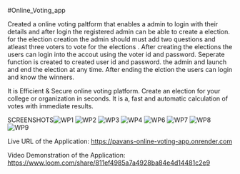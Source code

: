 #Online_Voting_app

Created a online voting paltform that enables a admin to login with their details and after login the registered admin can be able to create a election. for the election creation the admin should must add two questions and atleast three voters to vote for the elections . After creating the elections the users can login into the accout using the voter id and password. Seperate function is created to created user id and password. the admin and launch and end the election at any time. After ending the elction the users can login and know the winners.

It is  Efficient & Secure online voting platform.
Create an election for your college or organization in seconds.
It is a, fast and automatic calculation of votes with immediate results.

SCREENSHOTS![WP1](https://user-images.githubusercontent.com/85097031/214033609-852e7706-bee9-498c-b5b1-75683debcf32.png)
![WP2](https://user-images.githubusercontent.com/85097031/214033615-6eae36b9-fc28-47fb-9405-f48c12be2749.png)
![WP3](https://user-images.githubusercontent.com/85097031/214033629-5c4f92b3-fe4a-4c1c-949f-9f24e6029df2.png)
![WP4](https://user-images.githubusercontent.com/85097031/214033775-fccadff3-de29-4dd1-a4b0-c489ac3c918f.png)
![WP6](https://user-images.githubusercontent.com/85097031/214033827-831a3cdc-675f-418d-9b5b-006e9e69f18f.png)
![WP7](https://user-images.githubusercontent.com/85097031/214033847-b57996dd-33d4-4dce-b33d-bdfceb786718.png)
![WP8](https://user-images.githubusercontent.com/85097031/214033872-b40757de-c446-4611-ae37-bef1d808f8a8.png)
![WP9](https://user-images.githubusercontent.com/85097031/214033889-2f317083-43ac-42b5-8c4f-55f8376120f2.png)

Live URL of the Application:
https://pavans-online-voting-app.onrender.com

Video Demonstration of the Application:
https://www.loom.com/share/811ef4985a7a4928ba84e4d14481c2e9
